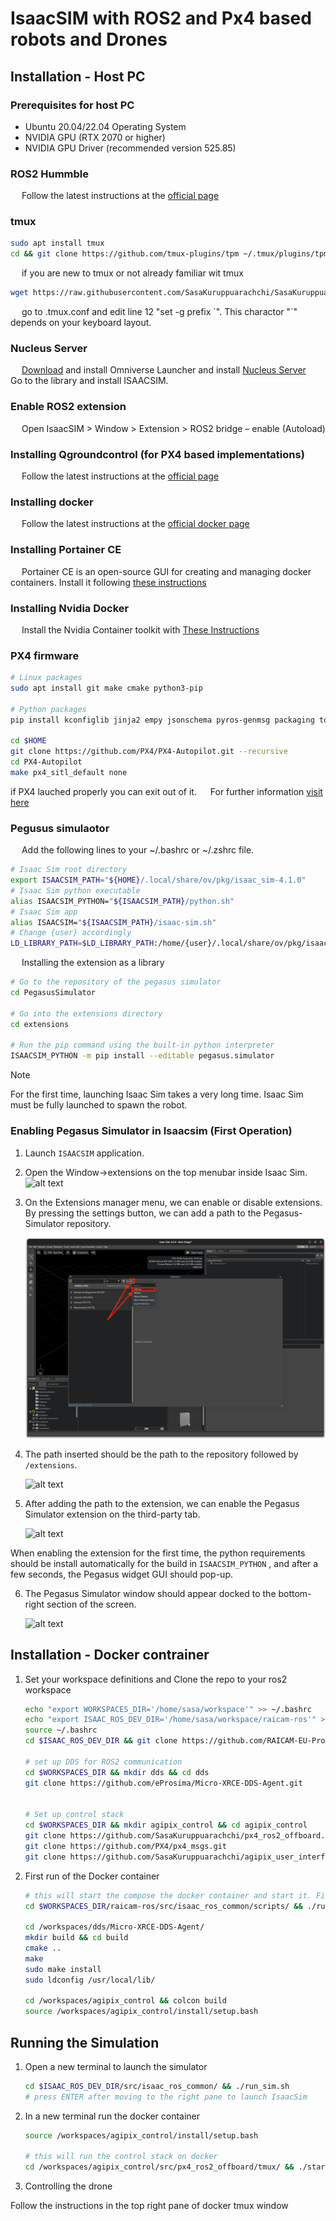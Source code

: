 # IsaacSIM with ROS2 and Px4 based robots and Drones

## Installation - Host PC

### Prerequisites for host PC
- Ubuntu 20.04/22.04 Operating System
- NVIDIA GPU (RTX 2070 or higher)
- NVIDIA GPU Driver (recommended version 525.85)

### ROS2 Hummble 
&emsp; Follow the latest instructions at the [official page](https://docs.ros.org/en/humble/Installation.html)

### tmux
```bash
sudo apt install tmux
cd && git clone https://github.com/tmux-plugins/tpm ~/.tmux/plugins/tpm
```

&emsp; if you are new to tmux or not already familiar wit tmux
```bash
wget https://raw.githubusercontent.com/SasaKuruppuarachchi/SasaKuruppuarachchi/main/.tmux.conf -P ~/
```
&emsp; go to .tmux.conf and edit line 12 "set -g prefix \`". This charactor "\`" depends on your keyboard layout.

### Nucleus Server
&emsp; [Download](https://docs.omniverse.nvidia.com/install-guide/latest/workstation-install.html) and install Omniverse Launcher and install [Nucleus Server](https://docs.omniverse.nvidia.com/launcher/latest/workstation-launcher.html#collaboration-tab)
&emsp; Go to the library and install ISAACSIM.

### Enable ROS2 extension
&emsp; Open IsaacSIM > Window > Extension > ROS2 bridge – enable (Autoload)

### Installing Qgroundcontrol (for PX4 based implementations)
&emsp; Follow the latest instructions at the [official page](https://docs.qgroundcontrol.com/master/en/qgc-user-guide/getting_started/download_and_install.html)

### Installing docker
&emsp; Follow the latest instructions at the [official docker page](https://docs.docker.com/engine/install/ubuntu/)

### Installing Portainer CE
&emsp; Portainer CE is an open-source GUI for creating and managing docker containers. Install it following [these instructions](https://docs.portainer.io/start/install-ce/server/docker/linux)

### Installing Nvidia Docker
&emsp; Install the Nvidia Container toolkit with [These Instructions](https://docs.nvidia.com/datacenter/cloud-native/container-toolkit/latest/install-guide.html)

### PX4 firmware

```bash
# Linux packages
sudo apt install git make cmake python3-pip

# Python packages
pip install kconfiglib jinja2 empy jsonschema pyros-genmsg packaging toml numpy future

cd $HOME
git clone https://github.com/PX4/PX4-Autopilot.git --recursive
cd PX4-Autopilot
make px4_sitl_default none
```
if PX4 lauched properly you can exit out of it.
&emsp; For further information [visit here](https://docs.px4.io/main/en/dev_setup/building_px4.html)

### Pegusus simulaotor
&emsp; Add the following lines to your ~/.bashrc or ~/.zshrc file.
```bash
# Isaac Sim root directory
export ISAACSIM_PATH="${HOME}/.local/share/ov/pkg/isaac_sim-4.1.0"
# Isaac Sim python executable
alias ISAACSIM_PYTHON="${ISAACSIM_PATH}/python.sh"
# Isaac Sim app
alias ISAACSIM="${ISAACSIM_PATH}/isaac-sim.sh"
# Change {user} accordingly
LD_LIBRARY_PATH=$LD_LIBRARY_PATH:/home/{user}/.local/share/ov/pkg/isaac_sim-2023.1.1/exts/omni.isaac.ros2_bridge/humble/lib
```
&emsp; Installing the extension as a library

```bash
# Go to the repository of the pegasus simulator
cd PegasusSimulator

# Go into the extensions directory
cd extensions

# Run the pip command using the built-in python interpreter
ISAACSIM_PYTHON -m pip install --editable pegasus.simulator
```

> [!NOTE]
> For the first time, launching Isaac Sim takes a very long time.
> Isaac Sim must be fully launched to spawn the robot.

### Enabling Pegasus Simulator in Isaacsim (First Operation)

1. Launch ``ISAACSIM`` application.

2. Open the Window->extensions on the top menubar inside Isaac Sim.
   ![alt text](https://github.com/PegasusSimulator/PegasusSimulator/blob/main/docs/_static/extensions_menu_bar.png)

3. On the Extensions manager menu, we can enable or disable extensions. By pressing the settings button, we can 
add a path to the Pegasus-Simulator repository.

   ![alt text](https://github.com/PegasusSimulator/PegasusSimulator/blob/main/docs/_static/extensions_widget.png)

4. The path inserted should be the path to the repository followed by ``/extensions``.

   ![alt text](https://github.com/PegasusSimulator/PegasusSimulator/blob/main/docs/_static/ading_extension_path.png)


5. After adding the path to the extension, we can enable the Pegasus Simulator extension on the third-party tab.

   ![alt text](https://github.com/PegasusSimulator/PegasusSimulator/blob/main/docs/_static/pegasus_inside_extensions_menu.png)


When enabling the extension for the first time, the python requirements should be install automatically for the build in 
``ISAACSIM_PYTHON`` , and after a few seconds, the Pegasus widget GUI should pop-up.

6. The Pegasus Simulator window should appear docked to the bottom-right section of the screen.

   ![alt text](https://github.com/PegasusSimulator/PegasusSimulator/blob/main/docs/_static/pegasus_gui_example.png)

## Installation - Docker contrainer

1. Set your workspace definitions and Clone the repo to your ros2 workspace
   ```bash
   echo "export WORKSPACES_DIR='/home/sasa/workspace'" >> ~/.bashrc
   echo "export ISAAC_ROS_DEV_DIR='/home/sasa/workspace/raicam-ros'" >> ~/.bashrc
   source ~/.bashrc
   cd $ISAAC_ROS_DEV_DIR && git clone https://github.com/RAICAM-EU-Project/isaac_ros_common.git -b your_branch
   
   # set up DDS for ROS2 communication
   cd $WORKSPACES_DIR && mkdir dds && cd dds
   git clone https://github.com/eProsima/Micro-XRCE-DDS-Agent.git
   

   # Set up control stack
   cd $WORKSPACES_DIR && mkdir agipix_control && cd agipix_control
   git clone https://github.com/SasaKuruppuarachchi/px4_ros2_offboard.git
   git clone https://github.com/PX4/px4_msgs.git
   git clone https://github.com/SasaKuruppuarachchi/agipix_user_interfaces.git

   ```

2. First run of the Docker container
   ```bash
   # this will start the compose the docker container and start it. First run might take up to 15 Minutes
   cd $WORKSPACES_DIR/raicam-ros/src/isaac_ros_common/scripts/ && ./run_dev.sh

   cd /workspaces/dds/Micro-XRCE-DDS-Agent/
   mkdir build && cd build
   cmake ..
   make
   sudo make install
   sudo ldconfig /usr/local/lib/

   cd /workspaces/agipix_control && colcon build
   source /workspaces/agipix_control/install/setup.bash
   ```

## Running the Simulation

1. Open a new terminal to launch the simulator
   ```bash
   cd $ISAAC_ROS_DEV_DIR/src/isaac_ros_common/ && ./run_sim.sh
   # press ENTER after moving to the right pane to launch IsaacSim
   ```

2. In a new terminal run the docker container
   ```bash
   source /workspaces/agipix_control/install/setup.bash

   # this will run the control stack on docker
   cd /workspaces/agipix_control/src/px4_ros2_offboard/tmux/ && ./start.sh
   ```
3. Controlling the drone

Follow the instructions in the top right pane of docker tmux window






